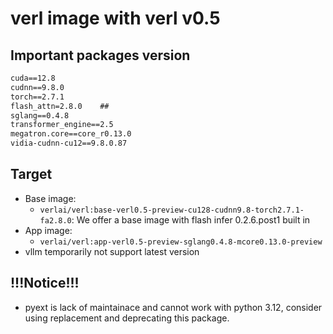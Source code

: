 # verl image with verl v0.5

## Important packages version

```txt
cuda==12.8
cudnn==9.8.0
torch==2.7.1
flash_attn=2.8.0    ##
sglang==0.4.8
transformer_engine==2.5
megatron.core==core_r0.13.0
vidia-cudnn-cu12==9.8.0.87
```

## Target

- Base image:
    - `verlai/verl:base-verl0.5-preview-cu128-cudnn9.8-torch2.7.1-fa2.8.0`: We offer a base image with flash infer 0.2.6.post1 built in
- App image:
    - `verlai/verl:app-verl0.5-preview-sglang0.4.8-mcore0.13.0-preview`
- vllm temporarily not support latest version

## !!!Notice!!!

- pyext is lack of maintainace and cannot work with python 3.12, consider using replacement and deprecating this package.